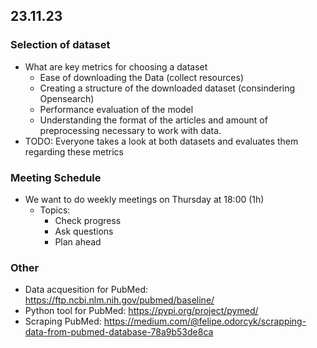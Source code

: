## 23.11.23

### Selection of dataset
- What are key metrics for choosing a dataset
    - Ease of downloading the Data (collect resources)
    - Creating a structure of the downloaded dataset (consindering Opensearch)
    - Performance evaluation of the model
    - Understanding the format of the articles and amount of preprocessing necessary to work with data.
- TODO: Everyone takes a look at both datasets and evaluates them regarding these metrics

### Meeting Schedule
- We want to do weekly meetings on Thursday at 18:00 (1h)
    - Topics:
        - Check progress
        - Ask questions
        - Plan ahead

### Other
- Data acquesition for PubMed: https://ftp.ncbi.nlm.nih.gov/pubmed/baseline/
- Python tool for PubMed: https://pypi.org/project/pymed/
- Scraping PubMed: https://medium.com/@felipe.odorcyk/scrapping-data-from-pubmed-database-78a9b53de8ca